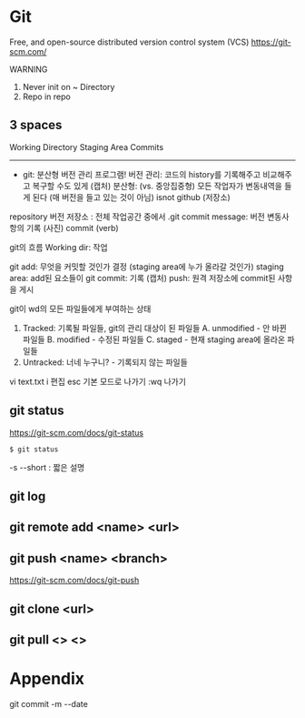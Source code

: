 # Git

Free, and open-source distributed version control system (VCS)
https://git-scm.com/

WARNING
1. Never init on ~ Directory
2. Repo in repo

## 3 spaces

Working Directory
Staging Area
Commits

----

- git: 분산형 버전 관리 프로그램!
  버전 관리:
  코드의 history를 기록해주고 비교해주고 복구할 수도 있게
  (캡처)
  분산형: (vs. 중앙집중형)
  모든 작업자가 변동내역을 들게 된다 (매 버전을 들고 있는 것이 아님)
  isnot github (저장소)



repository 버전 저장소
: 전체 작업공간 중에서 .git
commit message: 버전 변동사항의 기록 (사진)
commit (verb) 

git의 흐름
Working dir: 작업

git add: 무엇을 커밋할 것인가 결정 (staging area에 누가 올라갈 것인가)
staging area: add된 요소들이
git commit: 기록 (캡처)
push: 원격 저장소에 commit된 사항을 게시

git이 wd의 모든 파일들에게 부여하는 상태

1. Tracked: 기록될 파일들, git의 관리 대상이 된 파일들
   A. unmodified - 안 바뀐 파일들
   B. modified - 수정된 파일들
   C. staged - 현재 staging area에 올라온 파일들
2. Untracked: 너네 누구니? - 기록되지 않는 파일들

vi text.txt
i 편집
esc 기본 모드로 나가기
:wq 나가기



## git status
https://git-scm.com/docs/git-status

```
$ git status
```
-s --short
: 짧은 설명

## git log

## git remote add \<name> \<url>


## git push \<name> \<branch>
https://git-scm.com/docs/git-push

## git clone \<url>

## git pull \<> \<>



# Appendix

git commit -m --date

